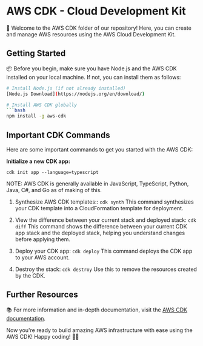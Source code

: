 # AWS CDK - Cloud Development Kit

🚀 Welcome to the AWS CDK folder of our repository! Here, you can create and manage AWS resources using the AWS Cloud Development Kit.

## Getting Started

📦 Before you begin, make sure you have Node.js and the AWS CDK installed on your local machine. If not, you can install them as follows:

```bash
# Install Node.js (if not already installed)
[Node.js Download](https://nodejs.org/en/download/)

# Install AWS CDK globally
```bash
npm install -g aws-cdk
```

## Important CDK Commands
Here are some important commands to get you started with the AWS CDK:

**Initialize a new CDK app:**

`cdk init app --language=typescript` 

NOTE: AWS CDK is generally available in JavaScript, TypeScript, Python, Java, C#, and Go as of making of this.

1. Synthesize AWS CDK templates:: `cdk synth`
This command synthesizes your CDK template into a CloudFormation template for deployment.

2. View the difference between your current stack and deployed stack: `cdk diff`
This command shows the difference between your current CDK app stack and the deployed stack, helping you understand changes before applying them.

3. Deploy your CDK app: `cdk deploy`
This command deploys the CDK app to your AWS account.

4. Destroy the stack: `cdk destroy`
Use this to remove the resources created by the CDK.

## Further Resources

📚 For more information and in-depth documentation, visit the [AWS CDK documentation](https://docs.aws.amazon.com/cdk/latest/guide/home.html).

Now you're ready to build amazing AWS infrastructure with ease using the AWS CDK! Happy coding! 🚢✨
